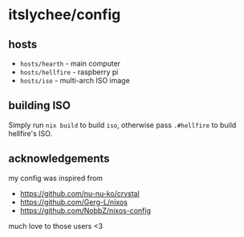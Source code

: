 # itslychee/config

## hosts
- `hosts/hearth` -  main computer
- `hosts/hellfire` - raspberry pi
- `hosts/iso` - multi-arch ISO image

## building ISO

Simply run `nix build` to build `iso`, otherwise pass `.#hellfire` to build
hellfire's ISO.

## acknowledgements

my config was inspired from

- https://github.com/nu-nu-ko/crystal
- https://github.com/Gerg-L/nixos
- https://github.com/NobbZ/nixos-config

much love to those users <3
